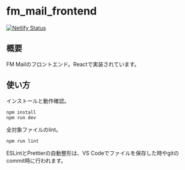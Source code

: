 # fm_mail_frontend

[![Netlify Status](https://api.netlify.com/api/v1/badges/3e13f1a3-f4a6-4e80-94e8-6b864d88c1b8/deploy-status)](https://app.netlify.com/sites/fmmail/deploys)
## 概要

FM Mailのフロントエンド。Reactで実装されています。

## 使い方

インストールと動作確認。

```Shell
npm install
npm run dev
```

全対象ファイルのlint。

```Shell
npm run lint
```

ESLintとPrettierの自動整形は、VS Codeでファイルを保存した時やgitのcommit時に行われます。
